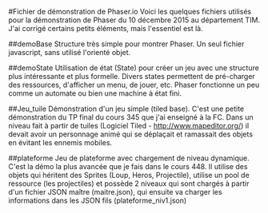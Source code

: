 #Fichier de démonstration de Phaser.io
Voici les quelques fichiers utilisés pour la démonstration de Phaser du 10 décembre 2015 au département TIM. J'ai corrigé certains petits éléments,
mais l'essentiel est là. 

##demoBase
Structure très simple pour montrer Phaser. Un seul fichier javascript, sans utilisé l'orienté objet.

##demoState
Utilisation de état (State) pour créer un jeu avec une structure plus intéressante et plus formelle. Divers states permettent de pré-charger des
ressources, d'afficher un menu, de jouer, etc. Phaser fonctionne un peu comme un automate ou bien une machine à état fini.

##Jeu_tuile
Démonstration d'un jeu simple (tiled base). C'est une petite démonstration du TP final du cours 345 que j'ai enseigné à la FC. Dans un niveau fait à partir
de tuiles (Logiciel Tiled - http://www.mapeditor.org/) il devait avoir un personnage animé qui se déplaçait et ramassait des objets en évitant les ennemis mobiles.
 

##plateforme
Jeu de plateforme avec chargement de niveau dynamique. C'est la démo la plus avancée que je fais dans le cours 448. Il utilise des objets qui
héritent des Sprites (Loup, Heros, Projectile), utilise un pool de ressource (les projectiles) et possède 2 niveaux qui sont chargés à partir d'un fichier JSON
maître (maitre.json), qui ensuite va charger les informations dans les JSON fils (plateforme_niv1.json)

